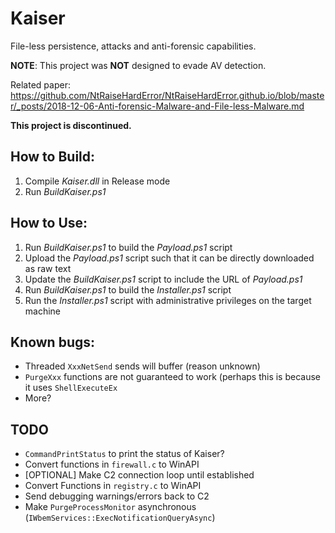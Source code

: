 # Kaiser
File-less persistence, attacks and anti-forensic capabilities.

**NOTE**: This project was **NOT** designed to evade AV detection.

Related paper: https://github.com/NtRaiseHardError/NtRaiseHardError.github.io/blob/master/_posts/2018-12-06-Anti-forensic-Malware-and-File-less-Malware.md

**This project is discontinued.**

## How to Build:

1. Compile _Kaiser.dll_ in Release mode
2. Run _BuildKaiser.ps1_

## How to Use:

1. Run _BuildKaiser.ps1_ to build the _Payload.ps1_ script
2. Upload the _Payload.ps1_ script such that it can be directly downloaded as raw text
3. Update the _BuildKaiser.ps1_ script to include the URL of _Payload.ps1_
4. Run _BuildKaiser.ps1_ to build the _Installer.ps1_ script
5. Run the _Installer.ps1_ script with administrative privileges on the target machine

## Known bugs:

* Threaded `XxxNetSend` sends will buffer (reason unknown)
* `PurgeXxx` functions are not guaranteed to work (perhaps this is because it uses `ShellExecuteEx`
* More?

## TODO

* `CommandPrintStatus` to print the status of Kaiser?
* Convert functions in `firewall.c` to WinAPI
* [OPTIONAL] Make C2 connection loop until established
*  Convert Functions in `registry.c` to WinAPI
* Send debugging warnings/errors back to C2
* Make `PurgeProcessMonitor` asynchronous (`IWbemServices::ExecNotificationQueryAsync`)
